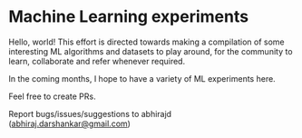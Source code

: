 # Machine Learning experiments

Hello, world! This effort is directed towards making a compilation of some interesting ML algorithms and datasets to play around, for the community to learn, collaborate and refer whenever required.

In the coming months, I hope to have a variety of ML experiments here.

Feel free to create PRs.

Report bugs/issues/suggestions to abhirajd (abhiraj.darshankar@gmail.com)
